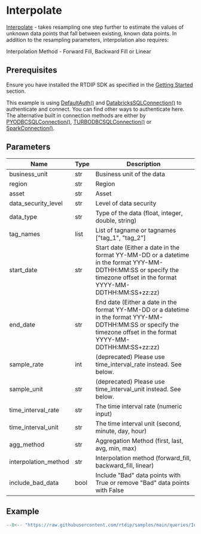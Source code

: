 # Interpolate

[Interpolate](../../code-reference/query/interpolate.md) - takes resampling one step further to estimate the values of unknown data points that fall between existing, known data points. In addition to the resampling parameters, interpolation also requires:

Interpolation Method - Forward Fill, Backward Fill or Linear

## Prerequisites
Ensure you have installed the RTDIP SDK as specified in the [Getting Started](../../../getting-started/installation.md#installing-the-rtdip-sdk) section.

This example is using [DefaultAuth()](../../code-reference/authentication/azure.md) and [DatabricksSQLConnection()](../../code-reference/query/db-sql-connector.md) to authenticate and connect. You can find other ways to authenticate here. The alternative built in connection methods are either by [PYODBCSQLConnection()](../../code-reference/query/pyodbc-sql-connector.md), [TURBODBCSQLConnection()](../../code-reference/query/turbodbc-sql-connector.md) or [SparkConnection()](../../code-reference/query/spark-connector.md).

## Parameters
|Name|Type|Description|
|---|---|---|
|business_unit|str|Business unit of the data|
region|str|Region|
asset|str|Asset|
data_security_level|str|Level of data security|
data_type|str|Type of the data (float, integer, double, string)
tag_names|list|List of tagname or tagnames ["tag_1", "tag_2"]|
start_date|str|Start date (Either a date in the format YY-MM-DD or a datetime in the format YYY-MM-DDTHH:MM:SS or specify the timezone offset in the format YYYY-MM-DDTHH:MM:SS+zz:zz)|
end_date|str|End date (Either a date in the format YY-MM-DD or a datetime in the format YYY-MM-DDTHH:MM:SS or specify the timezone offset in the format YYYY-MM-DDTHH:MM:SS+zz:zz)|
sample_rate|int|(deprecated) Please use time_interval_rate instead. See below.|
sample_unit|str|(deprecated) Please use time_interval_unit instead. See below.|
time_interval_rate|str|The time interval rate (numeric input)|
time_interval_unit|str|The time interval unit (second, minute, day, hour)|
agg_method|str|Aggregation Method (first, last, avg, min, max)|
interpolation_method|str|Interpolation method (forward_fill, backward_fill, linear)|
include_bad_data|bool|Include "Bad" data points with True or remove "Bad" data points with False|

## Example
```python
--8<-- "https://raw.githubusercontent.com/rtdip/samples/main/queries/Interpolate/interpolate.py"
```